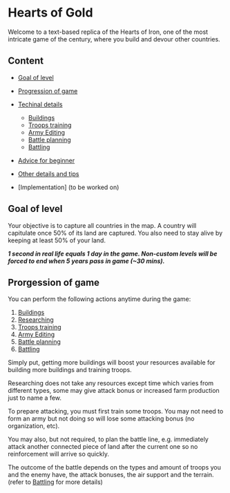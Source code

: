 # Hearts of Gold

Welcome to a text-based replica of the Hearts of Iron, one of the most intricate game of the century, where you build and devour other countries.

## Content

- [Goal of level](*a1)
- [Progression of game](*a2)
- [Techinal details](*a3)
  
    - [Buildings](*buildings)
    - [Troops training](*troops)
    - [Army Editing](*army)
    - [Battle planning](*plan)
    - [Battling](*battle)
- [Advice for beginner](*a4)
- [Other details and tips](*a5)
- [Implementation] (to be worked on)

## <a name="a1"></a> Goal of level

Your objective is to capture all countries in the map. A country will capitulate once 50% of its land are captured. You also need to stay alive by keeping at least 50% of your land.

___1 second in real life equals 1 day in the game. Non-custom levels will be forced to end when 5 years pass in game (~30 mins).___

## <a name="a2"></a> Prorgession of game

You can perform the following actions anytime during the game:

1. [Buildings](*buildings)
2. [Researching](*research)
3. [Troops training](*troops)
4. [Army Editing](*army)
5. [Battle planning](*plan)
6. [Battling](*battle)
  
Simply put, getting more buildings will boost your resources available for building more buildings and training troops.

Researching does not take any resources except time which varies from different types, some may give attack bonus or increased farm production just to name a few.

To prepare attacking, you must first train some troops. You may not need to form an army but not doing so will lose some attacking bonus (no organization, etc).

You may also, but not required, to plan the battle line, e.g. immediately attack another connected piece of land after the current one so no reinforcement will arrive so quickly.

The outcome of the battle depends on the types and amount of troops you and the enemy have, the attack bonuses, the air support and the terrain. (refer to [Battling](*battle) for more details)